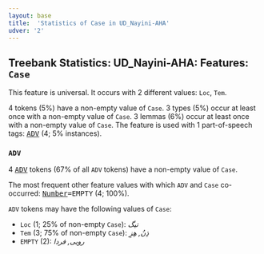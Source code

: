 ```yaml
---
layout: base
title:  'Statistics of Case in UD_Nayini-AHA'
udver: '2'
---
```


## Treebank Statistics: UD_Nayini-AHA: Features: `Case`

This feature is universal.
It occurs with 2 different values: `Loc`, `Tem`.

4 tokens (5%) have a non-empty value of `Case`.
3 types (5%) occur at least once with a non-empty value of `Case`.
3 lemmas (6%) occur at least once with a non-empty value of `Case`.
The feature is used with 1 part-of-speech tags: <tt><a href="nyq_aha-pos-ADV.html">ADV</a></tt> (4; 5% instances).

### `ADV`

4 <tt><a href="nyq_aha-pos-ADV.html">ADV</a></tt> tokens (67% of all `ADV` tokens) have a non-empty value of `Case`.

The most frequent other feature values with which `ADV` and `Case` co-occurred: <tt><a href="nyq_aha-feat-Number.html">Number</a></tt><tt>=EMPTY</tt> (4; 100%).

`ADV` tokens may have the following values of `Case`:

* `Loc` (1; 25% of non-empty `Case`): <em>تیگ</em>
* `Tem` (3; 75% of non-empty `Case`): <em>ذِنُ, هِزِ</em>
* `EMPTY` (2): <em>رویی, فردا</em>

